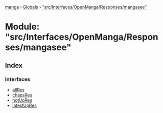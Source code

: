 [manga](../README.md) › [Globals](../globals.md) › ["src/Interfaces/OpenManga/Responses/mangasee"](_src_interfaces_openmanga_responses_mangasee_.md)

# Module: "src/Interfaces/OpenManga/Responses/mangasee"

## Index

### Interfaces

* [allRes](../interfaces/_src_interfaces_openmanga_responses_mangasee_.allres.md)
* [chapsRes](../interfaces/_src_interfaces_openmanga_responses_mangasee_.chapsres.md)
* [hotUpRes](../interfaces/_src_interfaces_openmanga_responses_mangasee_.hotupres.md)
* [latestUpRes](../interfaces/_src_interfaces_openmanga_responses_mangasee_.latestupres.md)
